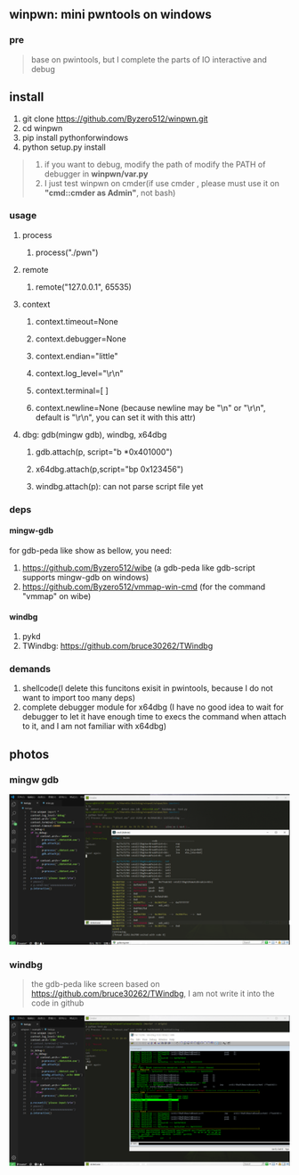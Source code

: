 ## winpwn: mini pwntools on windows

### pre

> base on pwintools, but I complete the parts of IO interactive and debug

## install

1. git clone  https://github.com/Byzero512/winpwn.git
1. cd winpwn
1. pip install pythonforwindows
1. python setup.py install

> 1. if you want to debug, modify the path of modify the PATH of debugger in <b>winpwn/var.py</b>
> 2. I just test winpwn on cmder(if use cmder , please must use it on <b>"cmd::cmder as Admin"</b>, not bash)


### usage

1. process

   1. process\("./pwn"\)
1. remote

   1. remote\("127.0.0.1", 65535\)
1. context

   1. context\.timeout=None

   1. context\.debugger=None

   1. context\.endian="little"

   1. context\.log\_level="\r\n"

   1. context\.terminal=\[ ]

   1. context\.newline=None \(because newline may be "\\n" or "\\r\\n", default is "\\r\\n", you can set it with this attr\)
1. dbg: gdb\(mingw gdb\), windbg, x64dbg

   1. gdb\.attach\(p, script="b \*0x401000"\)

   1. x64dbg\.attach\(p\,script="bp 0x123456")

   1. windbg\.attach\(p\): can not parse script file yet



### deps

#### mingw-gdb
for gdb-peda like show  as bellow, you need:

1. https://github.com/Byzero512/wibe (a gdb-peda like gdb-script supports mingw-gdb on windows)
2. https://github.com/Byzero512/vmmap-win-cmd (for the command "vmmap" on wibe)

#### windbg
1. pykd
2. TWindbg: https://github.com/bruce30262/TWindbg


### demands
1. shellcode(I delete this funcitons exisit in pwintools, because I do not want to import too many deps)
2. complete debugger module for x64dbg (I have no good idea to wait for debugger to let it have enough time to execs the command when attach to it, and I am not familiar with x64dbg) 

## photos

### mingw gdb

![gdb](./img/winpwn1.png)

### windbg
> the gdb-peda like screen based on https://github.com/bruce30262/TWindbg, I am not write it into the code in github


![windbg](./img/winpwn2.png)
